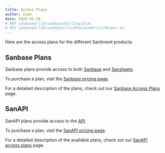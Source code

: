 ```yaml
---
title: Access Plans
author: Ivan
date: 2020-05-28
# REF sanbase2/lib/sanbase/billing/plan
# REF sanbase2/lib/sanbase/clickhouse/metric/helper.ex
---
```


Here are the access plans for the different Santiment products.

## Sanbase Plans

Sanbase plans provide access to both [Sanbase](/sanbase) and [Sansheets](/sansheets).

To purchase a plan, visit the [Sanbase pricing page](https://app.santiment.net/pricing).

For a detailed description of the plans, check out our [Sanbase Access Plans](/products-and-plans/sanbase-plans) page.

## SanAPI

SanAPI plans provide access to the [API](/sanapi).

To purchase a plan, visit the [SanAPI pricing page](https://api.santiment.net/#pricing).

For a detailed description of the available plans, check out our [SanAPI access plans](/products-and-plans/sanapi-plans) page.
